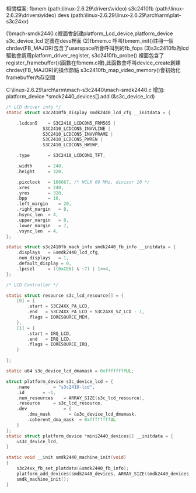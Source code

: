 相關檔案:
fbmem      (path:\linux-2.6.29\drivers\video)
s3c2410fb  (path:\linux-2.6.29\drivers\video)
devs       (path:\linux-2.6.29\linux-2.6.29\arch\arm\plat-s3c24xx)

(1)mach-smdk2440.c裡面會創建platform_Lcd_device,platform_device s3c_device_lcd 定義在devs裡面
(2)fbmem.c 呼叫fbmem_init()註冊一個chrdev(FB_MAJOR)包含了userspace所會呼叫到的fb_fops
(3)s3c2410fb為lcd驅動會調用platform_driver_register, s3c2410fb_probe()
 裡面包含了register_framebuffer()(函數在fbmem.c裡),此函數會呼叫device_create創建chrdev(FB_MAJOR)的操作節點
          s3c2410fb_map_video_memory()會初始化framebuffer內存空間

C:\linux-2.6.29\arch\arm\mach-s3c2440\mach-smdk2440.c 增加:
platform_device *smdk2440_devices[] add (&s3c_device_lcd)
```c
/* LCD driver info */
static struct s3c2410fb_display smdk2440_lcd_cfg __initdata = {

	.lcdcon5	= S3C2410_LCDCON5_FRM565 |
			  S3C2410_LCDCON5_INVVLINE |
			  S3C2410_LCDCON5_INVVFRAME |
			  S3C2410_LCDCON5_PWREN |
			  S3C2410_LCDCON5_HWSWP,

	.type		= S3C2410_LCDCON1_TFT,

	.width		= 240,
	.height		= 320,

	.pixclock	= 166667, /* HCLK 60 MHz, divisor 10 */
	.xres		= 240,
	.yres		= 320,
	.bpp		= 16,
	.left_margin	= 20,
	.right_margin	= 8,
	.hsync_len	= 4,
	.upper_margin	= 8,
	.lower_margin	= 7,
	.vsync_len	= 4,
};

static struct s3c2410fb_mach_info smdk2440_fb_info __initdata = {
	.displays	= &smdk2440_lcd_cfg,
	.num_displays	= 1,
	.default_display = 0,
	.lpcsel		= ((0xCE6) & ~7) | 1<<4,
};

/* LCD Controller */

static struct resource s3c_lcd_resource[] = {
	[0] = {
		.start = S3C24XX_PA_LCD,
		.end   = S3C24XX_PA_LCD + S3C24XX_SZ_LCD - 1,
		.flags = IORESOURCE_MEM,
	},
	[1] = {
		.start = IRQ_LCD,
		.end   = IRQ_LCD,
		.flags = IORESOURCE_IRQ,
	}

};

static u64 s3c_device_lcd_dmamask = 0xffffffffUL;

struct platform_device s3c_device_lcd = {
	.name		  = "s3c2410-lcd",
	.id		  = -1,
	.num_resources	  = ARRAY_SIZE(s3c_lcd_resource),
	.resource	  = s3c_lcd_resource,
	.dev              = {
		.dma_mask		= &s3c_device_lcd_dmamask,
		.coherent_dma_mask	= 0xffffffffUL
	}
};
static struct platform_device *mini2440_devices[] __initdata = {
	&s3c_device_lcd,
}

static void __init smdk2440_machine_init(void)
{
	s3c24xx_fb_set_platdata(&smdk2440_fb_info);
	platform_add_devices(smdk2440_devices, ARRAY_SIZE(smdk2440_devices));
	smdk_machine_init();
}
```
